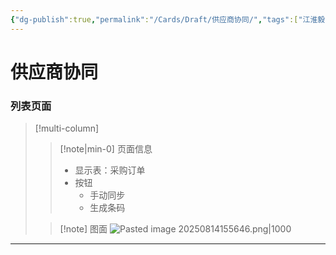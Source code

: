 ```yaml
---
{"dg-publish":true,"permalink":"/Cards/Draft/供应商协同/","tags":["江淮毅昌/蝶创I-MES/MES"]}
---
```



# 供应商协同

### 列表页面

> [!multi-column]
> 
> > [!note|min-0] 页面信息
> > - 显示表：采购订单
> > - 按钮
> > 	- 手动同步
> > 	- 生成条码
> 
> > [!note] 图面
> > ![Pasted image 20250814155646.png|1000](/img/user/Extras/Attachments/Pasted%20image%2020250814155646.png)

---